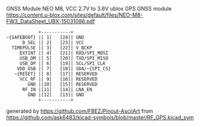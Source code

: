 GNSS Module NEO M8, VCC 2.7V to 3.6V
ublox GPS GNSS module
https://content.u-blox.com/sites/default/files/NEO-M8-FW3_DataSheet_UBX-15031086.pdf


	            +-----------+
	~{SAFEBOOT} |[ 1]   [24]| GND
	      D_SEL |[ 2]   [23]| VCC
	  TIMEPULSE |[ 3]   [22]| V_BCKP
	     EXTINT |[ 4]   [21]| RXD/SPI_MOSI
	     USB_DM |[ 5]   [20]| TXD/SPI_MISO
	     USB_DP |[ 6]   [19]| SCL/SPI_CLK
	    VDD_USB |[ 7]   [18]| SDA/~{SPI_CS}
	   ~{RESET} |[ 8]   [17]| RESERVED
	     VCC_RF |[ 9]   [16]| RESERVED
	        GND |[10]   [15]| RESERVED
	      RF_IN |[11]   [14]| LNA_EN
	        GND |[12]   [13]| GND
	            +-----------+


generated by https://github.com/FBEZ/Pinout-AsciiArt from https://github.com/ask6483/kicad-symbols/blob/master/RF_GPS.kicad_sym